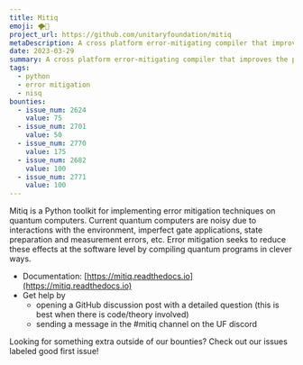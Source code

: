 ```yaml
---
title: Mitiq
emoji: 🌪️💃
project_url: https://github.com/unitaryfoundation/mitiq
metaDescription: A cross platform error-mitigating compiler that improves the performance of quantum computers.
date: 2023-03-29
summary: A cross platform error-mitigating compiler that improves the performance of quantum computers.
tags:
  - python
  - error mitigation
  - nisq
bounties:
  - issue_num: 2624
    value: 75
  - issue_num: 2701
    value: 50
  - issue_num: 2770
    value: 175
  - issue_num: 2682
    value: 100
  - issue_num: 2771
    value: 100
---
```


Mitiq is a Python toolkit for implementing error mitigation techniques on quantum computers.
Current quantum computers are noisy due to interactions with the environment, imperfect gate applications, state preparation and measurement errors, etc. Error mitigation seeks to reduce these effects at the software level by compiling quantum programs in clever ways.

- Documentation: [https://mitiq.readthedocs.io](https://mitiq.readthedocs.io)
- Get help by
  - opening a GitHub discussion post with a detailed question (this is best when there is code/theory involved)
  - sending a message in the #mitiq channel on the UF discord

Looking for something extra outside of our bounties? Check out our issues labeled good first issue!
